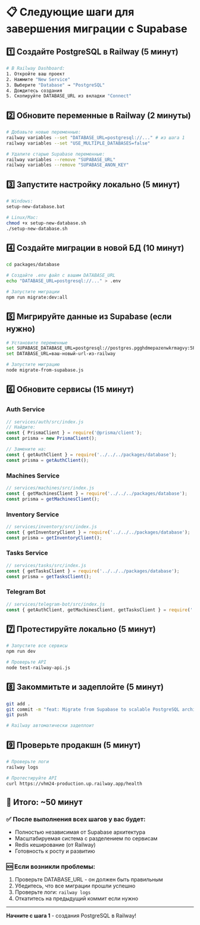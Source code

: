 # 📋 Следующие шаги для завершения миграции с Supabase

## 1️⃣ Создайте PostgreSQL в Railway (5 минут)

```bash
# В Railway Dashboard:
1. Откройте ваш проект
2. Нажмите "New Service"
3. Выберите "Database" → "PostgreSQL"
4. Дождитесь создания
5. Скопируйте DATABASE_URL из вкладки "Connect"
```

## 2️⃣ Обновите переменные в Railway (2 минуты)

```bash
# Добавьте новые переменные:
railway variables --set "DATABASE_URL=postgresql://..." # из шага 1
railway variables --set "USE_MULTIPLE_DATABASES=false"

# Удалите старые Supabase переменные:
railway variables --remove "SUPABASE_URL"
railway variables --remove "SUPABASE_ANON_KEY"
```

## 3️⃣ Запустите настройку локально (5 минут)

```bash
# Windows:
setup-new-database.bat

# Linux/Mac:
chmod +x setup-new-database.sh
./setup-new-database.sh
```

## 4️⃣ Создайте миграции в новой БД (10 минут)

```bash
cd packages/database

# Создайте .env файл с вашим DATABASE_URL
echo "DATABASE_URL=postgresql://..." > .env

# Запустите миграции
npm run migrate:dev:all
```

## 5️⃣ Мигрируйте данные из Supabase (если нужно)

```bash
# Установите переменные
set SUPABASE_DATABASE_URL=postgresql://postgres.pgghdmepazenwkrmagvy:5FuFtpsZcBHvjFng@aws-0-ap-southeast-1.pooler.supabase.com:5432/postgres
set DATABASE_URL=ваш-новый-url-из-railway

# Запустите миграцию
node migrate-from-supabase.js
```

## 6️⃣ Обновите сервисы (15 минут)

### Auth Service

```javascript
// services/auth/src/index.js
// Найдите:
const { PrismaClient } = require('@prisma/client');
const prisma = new PrismaClient();

// Замените на:
const { getAuthClient } = require('../../../packages/database');
const prisma = getAuthClient();
```

### Machines Service

```javascript
// services/machines/src/index.js
const { getMachinesClient } = require('../../../packages/database');
const prisma = getMachinesClient();
```

### Inventory Service

```javascript
// services/inventory/src/index.js
const { getInventoryClient } = require('../../../packages/database');
const prisma = getInventoryClient();
```

### Tasks Service

```javascript
// services/tasks/src/index.js
const { getTasksClient } = require('../../../packages/database');
const prisma = getTasksClient();
```

### Telegram Bot

```javascript
// services/telegram-bot/src/index.js
const { getAuthClient, getMachinesClient, getTasksClient } = require('../../../packages/database');
```

## 7️⃣ Протестируйте локально (5 минут)

```bash
# Запустите все сервисы
npm run dev

# Проверьте API
node test-railway-api.js
```

## 8️⃣ Закоммитьте и задеплойте (5 минут)

```bash
git add .
git commit -m "feat: Migrate from Supabase to scalable PostgreSQL architecture"
git push

# Railway автоматически задеплоит
```

## 9️⃣ Проверьте продакшн (5 минут)

```bash
# Проверьте логи
railway logs

# Протестируйте API
curl https://vhm24-production.up.railway.app/health
```

## 🎯 Итого: ~50 минут

### ✅ После выполнения всех шагов у вас будет:

- Полностью независимая от Supabase архитектура
- Масштабируемая система с разделением по сервисам
- Redis кеширование (от Railway)
- Готовность к росту и развитию

### 🆘 Если возникли проблемы:

1. Проверьте DATABASE_URL - он должен быть правильным
2. Убедитесь, что все миграции прошли успешно
3. Проверьте логи: `railway logs`
4. Откатитесь на предыдущий коммит если нужно

---

**Начните с шага 1** - создания PostgreSQL в Railway!
